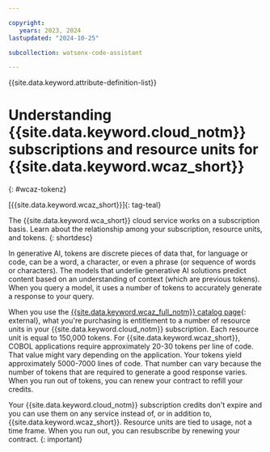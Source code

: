 ```yaml
---

copyright:
   years: 2023, 2024
lastupdated: "2024-10-25"

subcollection: watsonx-code-assistant

---
```


{{site.data.keyword.attribute-definition-list}}

# Understanding {{site.data.keyword.cloud_notm}} subscriptions and resource units for {{site.data.keyword.wcaz_short}}
{: #wcaz-tokenz}

[{{site.data.keyword.wcaz_short}}]{: tag-teal}

The {{site.data.keyword.wca_short}} cloud service works on a subscription basis. Learn about the relationship among your subscription, resource units, and tokens.
{: shortdesc}

In generative AI, tokens are discrete pieces of data that, for language or code, can be a word, a character, or even a phrase (or sequence of words or characters). The models that underlie generative AI solutions predict content based on an understanding of context (which are previous tokens). When you query a model, it uses a number of tokens to accurately generate a response to your query.

When you use the [{{site.data.keyword.wcaz_full_notm}} catalog page](https://cloud.ibm.com/catalog/services/ibm-watsonx-code-assistant){: external}, what you're purchasing is entitlement to a number of resource units in your {{site.data.keyword.cloud_notm}} subscription. Each resource unit is equal to 150,000 tokens. For {{site.data.keyword.wcaz_short}}, COBOL applications require approximately 20-30 tokens per line of code. That value might vary depending on the application. Your tokens yield approximately 5000-7000 lines of code. That number can vary because the number of tokens that are required to generate a good response varies. When you run out of tokens, you can renew your contract to refill your credits.

Your {{site.data.keyword.cloud_notm}} subscription credits don't expire and you can use them on any service instead of, or in addition to, {{site.data.keyword.wcaz_short}}. Resource units are tied to usage, not a time frame. When you run out, you can resubscribe by renewing your contract.
{: important}
